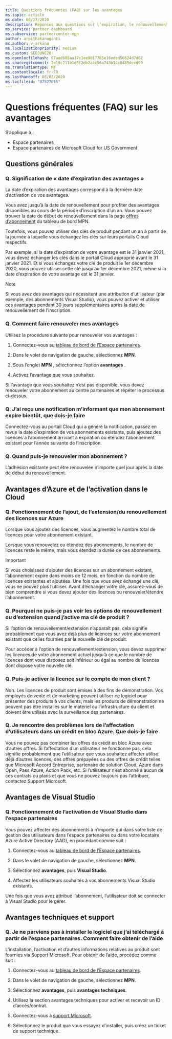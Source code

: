 ```yaml
---
title: Questions fréquentes (FAQ) sur les avantages
ms.topic: article
ms.date: 06/17/2020
description: Réponses aux questions sur l’expiration, le renouvellement et l’activation de licences pour Azure, Cloud, Visual Studio et les avantages techniques et de support
ms.service: partner-dashboard
ms.subservice: partnercenter-mpn
author: arpithakanuganti
ms.author: v-arkanu
ms.localizationpriority: medium
ms.custom: SEOJUNE20
ms.openlocfilehash: 07aed688aa17c1ee9017785e16eded56624d7d62
ms.sourcegitcommit: 7e19c211b1d5f2db2a4c56a743b14c8485decd99
ms.translationtype: MT
ms.contentlocale: fr-FR
ms.lasthandoff: 08/03/2020
ms.locfileid: "87527615"
---
```

# <a name="benefits-faq"></a>Questions fréquentes (FAQ) sur les avantages

S’applique à :

- Espace partenaires
- Espace partenaires de Microsoft Cloud for US Government

## <a name="general-questions"></a>Questions générales

### <a name="q-what-does-benefit-expiry-date-mean"></a>Q. Signification de « date d’expiration des avantages »

La date d’expiration des avantages correspond à la dernière date d’activation de vos avantages.

Vous avez jusqu’à la date de renouvellement pour profiter des avantages disponibles au cours de la période d’inscription d’un an. Vous pouvez trouver la date de début de renouvellement dans la page [offres d’abonnement](https://partner.microsoft.com/dashboard/mpn/offers) du tableau de bord MPN.

Toutefois, vous pouvez utiliser des clés de produit pendant un an à partir de la journée à laquelle vous échangez les clés sur leurs portails Cloud respectifs.

Par exemple, si la date d’expiration de votre avantage est le 31 janvier 2021, vous devez échanger les clés dans le portail Cloud approprié avant le 31 janvier 2021. Et si vous échangez votre clé de produit le 1er décembre 2020, vous pouvez utiliser cette clé jusqu’au 1er décembre 2021, même si la date d’expiration de votre avantage est le 31 janvier.

>[!NOTE]
>Si vous avez des avantages qui nécessitent une attribution d’utilisateur (par exemple, des abonnements Visual Studio), vous pouvez activer et utiliser ces avantages pendant 30 jours supplémentaires après la date de renouvellement de l’inscription.

### <a name="q-how-do-i-renew-my-benefits"></a>Q. Comment faire renouveler mes avantages

Utilisez la procédure suivante pour renouveler vos avantages :

1. Connectez-vous au [tableau de bord de l’Espace partenaires](https://partner.microsoft.com/dashboard/).

2. Dans le volet de navigation de gauche, sélectionnez **MPN**.

3. Sous l’onglet **MPN** , sélectionnez l’option **avantages** .

4. Activez l’avantage que vous souhaitez.

Si l’avantage que vous souhaitez n’est pas disponible, vous devez renouveler votre abonnement au centre partenaires et répéter le processus ci-dessus.

### <a name="q-i-received-a-notification-informing-me-that-my-subscription-is-expiring-soon---what-should-i-do"></a>Q. J’ai reçu une notification m’informant que mon abonnement expire bientôt, que dois-je faire

Connectez-vous au portail Cloud qui a généré la notification, passez en revue la date d’expiration de vos abonnements existants, puis ajoutez des licences à l’abonnement arrivant à expiration ou étendez l’abonnement existant pour l’année suivante de l’inscription.

### <a name="q-when-can-i-renew-my-membership"></a>Q. Quand puis-je renouveler mon abonnement ?

L’adhésion existante peut être renouvelée n’importe quel jour après la date de début du renouvellement.

## <a name="azure-and-cloud-activation-benefits"></a>Avantages d’Azure et de l’activation dans le Cloud

### <a name="q-how-does-adding-extendingrenewing-licenses-work-on-azure"></a>Q. Fonctionnement de l’ajout, de l’extension/du renouvellement des licences sur Azure

Lorsque vous ajoutez des licences, vous augmentez le nombre total de licences pour votre abonnement existant.

Lorsque vous renouvelez ou étendez des abonnements, le nombre de licences reste le même, mais vous étendez la durée de ces abonnements.

>[!IMPORTANT]
>Si vous choisissez d’ajouter des licences sur un abonnement existant, l’abonnement expire dans moins de 12 mois, en fonction du nombre de licences existantes et ajoutées. Une fois que vous avez échangé une clé, vous ne pouvez plus l’utiliser. Avant d’échanger votre clé, assurez-vous de bien comprendre si vous devez ajouter des licences ou renouveler/étendre l’abonnement.

### <a name="q-why-dont-i-see-the-renew-or-extend-options-when-i-activate-my-product-key"></a>Q. Pourquoi ne puis-je pas voir les options de renouvellement ou d’extension quand j’active ma clé de produit ?

Si l’option de renouvellement/extension n’apparaît pas, cela signifie probablement que vous avez déjà plus de licences sur votre abonnement existant que celles fournies par la nouvelle clé de produit.

Pour accéder à l’option de renouvellement/extension, vous devez supprimer les licences de votre abonnement actuel jusqu’à ce que le nombre de licences dont vous disposez soit inférieur ou égal au nombre de licences dont dispose votre nouvelle clé.

### <a name="q-can-i-activate-the-license-on-my-customers-account"></a>Q. Puis-je activer la licence sur le compte de mon client ?

Non. Les licences de produit sont émises à des fins de démonstration. Vos employés de vente et de marketing peuvent utiliser ce logiciel pour présenter des produits à vos clients, mais les produits de démonstration ne peuvent pas être installés sur le matériel ou l’infrastructure du client et doivent être utilisés avec la surveillance des partenaires.

### <a name="q-im-having-trouble-assigning-users-in-azure-bulk-credit-what-should-i-do"></a>Q. Je rencontre des problèmes lors de l’affectation d’utilisateurs dans un crédit en bloc Azure. Que dois-je faire

Vous ne pouvez pas combiner les offres de crédit en bloc Azure avec d’autres offres. Si l’affectation d’un utilisateur ne fonctionne pas, cela signifie probablement que l’utilisateur que vous souhaitez affecter utilise déjà d’autres licences, des offres prépayées ou des offres de crédit telles que Microsoft Accord Entreprise, partenaire de solution Cloud, Azure dans Open, Pass Azure, Action Pack, etc. Si l’utilisateur n’est abonné à aucun de ces contrats ou plans et que vous ne pouvez toujours pas l’attribuer, contactez Support Microsoft.

## <a name="visual-studio-benefits"></a>Avantages de Visual Studio

### <a name="q-how-does-visual-studio-activation-work-in-partner-center"></a>Q. Fonctionnement de l’activation de Visual Studio dans l’espace partenaires

Vous pouvez affecter des abonnements à n’importe qui dans votre liste de gestion des utilisateurs dans l’espace partenaires ou dans votre locataire Azure Active Directory (AAD), en procédant comme suit :

1. Connectez-vous au [tableau de bord de l’Espace partenaires](https://partner.microsoft.com/dashboard/).

2. Dans le volet de navigation de gauche, sélectionnez **MPN**.

3. Sélectionnez **avantages**, puis **Visual Studio**.

4. Affectez les utilisateurs souhaités à vos abonnements Visual Studio existants.

Une fois que vous avez attribué l’abonnement, l’utilisateur doit se connecter à Visual Studio pour le gérer.

## <a name="technical-benefits-and-support"></a>Avantages techniques et support

### <a name="q-i-cant-install-the-software-i-downloaded-from-partner-center-how-do-i-get-help"></a>Q. Je ne parviens pas à installer le logiciel que j’ai téléchargé à partir de l’espace partenaires. Comment faire obtenir de l’aide

L’installation, l’activation et d’autres informations relatives au produit sont fournies via Support Microsoft. Pour obtenir de l’aide, procédez comme suit :

1. Connectez-vous au [tableau de bord de l’Espace partenaires](https://partner.microsoft.com/dashboard/).

2. Dans le volet de navigation de gauche, sélectionnez **MPN**.

3. Sélectionnez **avantages**, puis **avantages techniques**.

4. Utilisez la section avantages techniques pour activer et recevoir un ID d’accès/contrat.

5. Connectez-vous à [support Microsoft](https://support.microsoft.com/supportforbusiness/productselection).

6. Sélectionnez le produit que vous essayez d’installer, puis créez un ticket de support technique.
